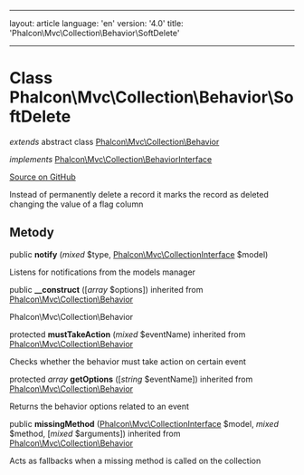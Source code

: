 * * *

layout: article language: 'en' version: '4.0' title: 'Phalcon\Mvc\Collection\Behavior\SoftDelete'

* * *

# Class **Phalcon\Mvc\Collection\Behavior\SoftDelete**

*extends* abstract class [Phalcon\Mvc\Collection\Behavior](/4.0/en/api/Phalcon_Mvc_Collection_Behavior)

*implements* [Phalcon\Mvc\Collection\BehaviorInterface](/4.0/en/api/Phalcon_Mvc_Collection_BehaviorInterface)

<a href="https://github.com/phalcon/cphalcon/tree/v4.0.0/phalcon/mvc/collection/behavior/softdelete.zep" class="btn btn-default btn-sm">Source on GitHub</a>

Instead of permanently delete a record it marks the record as deleted changing the value of a flag column

## Metody

public **notify** (*mixed* $type, [Phalcon\Mvc\CollectionInterface](/4.0/en/api/Phalcon_Mvc_CollectionInterface) $model)

Listens for notifications from the models manager

public **__construct** ([*array* $options]) inherited from [Phalcon\Mvc\Collection\Behavior](/4.0/en/api/Phalcon_Mvc_Collection_Behavior)

Phalcon\Mvc\Collection\Behavior

protected **mustTakeAction** (*mixed* $eventName) inherited from [Phalcon\Mvc\Collection\Behavior](/4.0/en/api/Phalcon_Mvc_Collection_Behavior)

Checks whether the behavior must take action on certain event

protected *array* **getOptions** ([*string* $eventName]) inherited from [Phalcon\Mvc\Collection\Behavior](/4.0/en/api/Phalcon_Mvc_Collection_Behavior)

Returns the behavior options related to an event

public **missingMethod** ([Phalcon\Mvc\CollectionInterface](/4.0/en/api/Phalcon_Mvc_CollectionInterface) $model, *mixed* $method, [*mixed* $arguments]) inherited from [Phalcon\Mvc\Collection\Behavior](/4.0/en/api/Phalcon_Mvc_Collection_Behavior)

Acts as fallbacks when a missing method is called on the collection